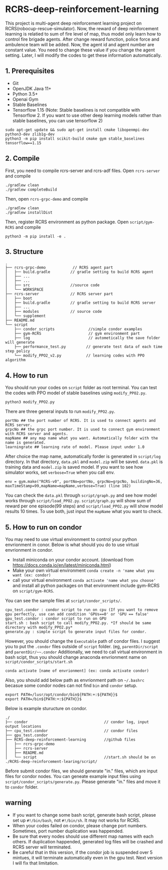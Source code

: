 # RCRS-deep-reinforcement-learning
This project is multi-agent deep reinforcement learning project on RCRS(robocup-rescue-simulator).
Now, the reward of deep reinforcement learning is relatied to sum of fire level of map, thus model only learn how to control fire brigade agents. After change reward function, police force and ambulence team will be added.
Now, the agent id and agent number are constant value. You need to change these value if you change the agent setting. Later, I will modify the codes to get these information automatically. 


## 1. Prerequisites
* Git
* OpenJDK Java 11+
* Python 3.5+
* Openai Gym
* Stable Baselines
* Tensorflow 1.15 (Note: Stable baselines is not compatible with Tensorflow 2. If you want to use other deep learning models rather than stable baselines, you can use tensorflow 2)
```
sudo apt-get update && sudo apt-get install cmake libopenmpi-dev python3-dev zlib1g-dev
python3 -m pip install scikit-build cmake gym stable_baselines tensorflow==1.15 
```
## 2. Compile
First, you need to compile rcrs-server and rcrs-adf files. Open `rcrs-server` and compile
```
./gradlew clean
./gradlew completeBuild
```
Then, open `rcrs-grpc-demo` and compile
```
./gradlew clean
./gradlew installDist
```
Then, register RCRS environment as python package. Open `script/gym-RCRS` and compile
```
python3 -m pip install -e .
```
## 3. Structure
```
.
├── rcrs-grpc-demo            // RCRS agent part
│   ├── build.gradle         // gradle setting to build RCRS agent
│   ├── ... 
│   ├── ...
│   ├── src                  //source code
│   └── WORKSPACE
├── rcrs-server              // RCRS server part
│   ├── boot
│   ├── build.gradle         // gradle setting to build RCRS server
│   ├── ...
│   ├── modules              // source code
│   └── supplement
├── README.md
└── script
    ├── condor_scripts               //simple condor examples
    ├── gym-RCRS                     // gym environment part
    ├── log                          // autometically the save folder will generate
    ├── performance_test.py         // generate test data of each time step policy
    └── modify_PPO2_v2.py           // learning codes with PPO algorithm
```

## 4. How to run
You should run your codes on `script` folder as root terminal. 
You can test the codes with PPO model of stable baselines using `modify_PPO2.py`.
```
python3 modify_PPO2.py
```
There are three general inputs to run `modify_PPO2.py`.
```
portNo ## the port number of RCRS. It is used to connect agents and RCRS server. 
grpcNo ## the grpc port number. It is used to connect gym environment with RCRS server and agents.
mapName ## any map name what you want. Automatically folder with the name is generated.  
learningrate ## learning rate of model. Please input under 1.0 
```
After choice the map name, automatically forder is generated in `script/log` directory. 
In that directory, `data.pkl` and `model.zip` will be saved. `data.pkl` is training data and `model.zip` is saved model. 
If you want to see how simulator works, set `verbose=True` when you call env.
```
env = gym.make("RCRS-v0", portNo=portNo, grpcNo=grpcNo, buildingNo=36, maxTimeStamp=99,mapName=mapName,verbose=True) (line 182)
```
You can check the `data.pkl` through `script/graph.py` and see how model works through `script/load_PPO2.py`.
`script/graph.py` will show sum of reward per one episode(99 steps) and `script/load_PPO2.py` will show model results 10 times.
To use both, just input the `mapName` what you want to check. 


## 5. How to run on condor
You may need to use virtual environment to control your python envrionment in conor. Below is what should you do to use virtual envrionment in condor.
* Install miniconda on your condor account. (download from https://docs.conda.io/en/latest/miniconda.html)
* Make your own virtual environment `conda create -n 'name what you want (ex: condor)`
* call your virtual environment `conda activate 'name what you choose'` and install all python packages on that environment include gym-RCRS on `script/gym-RCRS`.

You can see the sample files at `script/condor_scripts/`. 
```
cpu_test.condor : condor script to run on cpu (If you want to remove gpu perfectly, use can add condition 'GPUs==0' or 'GPU == false'
gpu_test.condor : condor script to run on GPU
start.sh : bash script to call modify_PPO2.py. *If should be same directory with modify_PPO2.py*
generate.py : simple script to generate input files for condor.
```

However, you should change the `Executable` path of condor files. I suggest you to put the `.condor` files outside of `script` folder. (eg, `parentDir/script` and `parentDir/~~.condor`
Additionally, we need to call virtual environment in bash scipt, thus you should change anaconda envrionment name on `script/condor_scripts/start.sh`
```
conda activate [name of envrionment] (ex: conda activate condor)
```

Also, you should add below path as envrionment path on `~/.bashrc` becasue some condor nodes can not find `bin` and `condor` setup.
```
export PATH=/lusr/opt/condor/bin${PATH:+:${PATH}}$
export PATH=/bin${PATH:+:${PATH}}$
```


Below is example sturucture on condor.
```
./
├── condor                                  // condor log, input output locations
├── cpu_test.condor                         // condor files
├── gpu_test.condor
├── RCRS-deep-reinforcement-learning        //github files
│   ├── rcrs-grpc-demo 
│   ├── rcrs-server
│   ├── README.md
│   └── script                              //start.sh should be on ./RCRS-deep-reinforcement-learing/script/

```

Before submit condor files, we should generate "in." files, which are input files for condor nodes. You can geneate example input files using `script/condor_scripts/generate.py`. Please generate "in." files and move it to `condor` folder.

## warning
* If you want to change some bash script, generate bash script, please set up `#!/bin/bash`, not `#!/bin/sh`. It may not works for RCRS.
* When your codes failed on condor, please change port numbers. Sometimes, port number duplication was happended. 
* Be sure that every nodes should use different map names with each others. If duplication happended, generated log files will be crashed and RCRS server will terminated. 
* Be careful that in this version, if the condor job is suspended over 5 mintues, it will terminate automatically even in the gpu test. Next version I will fix that limitation. 

